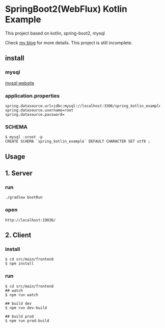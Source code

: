 # SpringBoot2(WebFlux) Kotlin Example
This project based on kotlin, spring-boot2, mysql 

Check [my blog](https://baehoyeon.github.io/) for more details.
This project is still incomplete.

## install
### mysql
[mysql website](https://dev.mysql.com/downloads/mysql/)
### application.properties
```
spring.datasource.url=jdbc:mysql://localhost:3306/spring_kotlin_example
spring.datasource.username=root
spring.datasource.password=
```

### SCHEMA
```
$ mysql -uroot -p
CREATE SCHEMA `spring_kotlin_example` DEFAULT CHARACTER SET utf8 ;

```

## Usage
## 1. Server
### run
```
./gradlew bootRun
```

### open
```
http://localhost:19036/
```

## 2. Client
### install
```
$ cd src/main/frontend
$ npm install
```
### run
```
$ cd src/main/frontend
## watch
$ npm run watch

## build dev
$ npm run dev-build

## build prod
$ npm run prod-build
```

